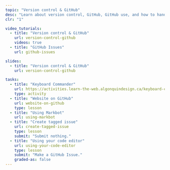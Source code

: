 ```yaml
---
topic: "Version control & GitHub"
desc: "Learn about version control, GitHub, GitHub use, and how to hand in your code work."
clr: "1"

video_tutorials:
  - title: "Version control & GitHub"
    url: version-control-github
    videos: true
  - title: "GitHub Issues"
    url: github-issues

slides:
  - title: "Version control & GitHub"
    url: version-control-github

tasks:
  - title: "Keyboard Commander"
    url: https://activities.learn-the-web.algonquindesign.ca/keyboard-commander/
    type: activity
  - title: "Website on GitHub"
    url: website-on-github
    type: lesson
  - title: "Using Markbot"
    url: using-markbot
  - title: "Create tagged issue"
    url: create-tagged-issue
    type: lesson
    submit: "Submit nothing."
  - title: "Using your code editor"
    url: using-your-code-editor
    type: lesson
    submit: "Make a GitHub Issue."
    graded-as: false
---
```

